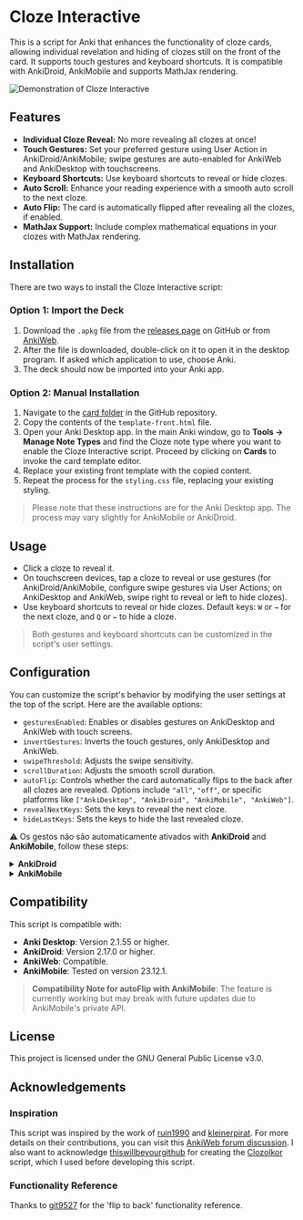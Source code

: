 # Cloze Interactive

This is a script for Anki that enhances the functionality of cloze cards, allowing individual revelation and hiding of clozes still on the front of the card. It supports touch gestures and keyboard shortcuts. It is compatible with AnkiDroid, AnkiMobile and supports MathJax rendering.

![Demonstration of Cloze Interactive](https://github.com/huandney/Anki-Cloze-Interactive/assets/19948348/5c64a125-97ef-4ae8-9855-327765ccc5c6)

## Features

- **Individual Cloze Reveal:** No more revealing all clozes at once!
- **Touch Gestures:** Set your preferred gesture using User Action in AnkiDroid/AnkiMobile; swipe gestures are auto-enabled for AnkiWeb and AnkiDesktop with touchscreens.
- **Keyboard Shortcuts:** Use keyboard shortcuts to reveal or hide clozes.
- **Auto Scroll:** Enhance your reading experience with a smooth auto scroll to the next cloze.
- **Auto Flip:** The card is automatically flipped after revealing all the clozes, if enabled.
- **MathJax Support:** Include complex mathematical equations in your clozes with MathJax rendering.

## Installation

There are two ways to install the Cloze Interactive script:

### Option 1: Import the Deck

1. Download the `.apkg` file from the [releases page](https://github.com/huandney/Anki-Cloze-Interactive/releases) on GitHub or from [AnkiWeb](https://ankiweb.net/shared/info/1523903214).
2. After the file is downloaded, double-click on it to open it in the desktop program. If asked which application to use, choose Anki.
3. The deck should now be imported into your Anki app.

### Option 2: Manual Installation

1. Navigate to the [card folder](https://github.com/huandney/Anki-Cloze-Interactive/tree/main/card) in the GitHub repository.
2. Copy the contents of the `template-front.html` file.
3. Open your Anki Desktop app. In the main Anki window, go to **Tools → Manage Note Types** and find the Cloze note type where you want to enable the Cloze Interactive script. Proceed by clicking on **Cards** to invoke the card template editor.
4. Replace your existing front template with the copied content.
5. Repeat the process for the `styling.css` file, replacing your existing styling.

> Please note that these instructions are for the Anki Desktop app. The process may vary slightly for AnkiMobile or AnkiDroid.

## Usage

- Click a cloze to reveal it.
- On touchscreen devices, tap a cloze to reveal or use gestures (for AnkiDroid/AnkiMobile, configure swipe gestures via User Actions; on AnkiDesktop and AnkiWeb, swipe right to reveal or left to hide clozes).
- Use keyboard shortcuts to reveal or hide clozes. Default keys: `W` or `→` for the next cloze, and `Q` or `←` to hide a cloze.

> Both gestures and keyboard shortcuts can be customized in the script's user settings.

## Configuration

You can customize the script's behavior by modifying the user settings at the top of the script. Here are the available options:

- `gesturesEnabled`: Enables or disables gestures on AnkiDesktop and AnkiWeb with touch screens.
- `invertGestures`: Inverts the touch gestures, only AnkiDesktop and AnkiWeb.
- `swipeThreshold`: Adjusts the swipe sensitivity.
- `scrollDuration`: Adjusts the smooth scroll duration.
- `autoFlip`: Controls whether the card automatically flips to the back after all clozes are revealed. Options include `"all"`, `"off"`, or specific platforms like `["AnkiDesktop", "AnkiDroid", "AnkiMobile", "AnkiWeb"]`.
- `revealNextKeys`: Sets the keys to reveal the next cloze.
- `hideLastKeys`: Sets the keys to hide the last revealed cloze.

:warning: Os gestos não são automaticamente ativados with **AnkiDroid** and **AnkiMobile**, follow these steps:

<details>
  <summary><strong>AnkiDroid</strong></summary>
  
  1. Go to **Settings**.
  2. Navigate to **Controls**.
  3. Under **User Actions**, configure a preferred gesture. Set **User Action 1** to reveal the next cloze and **User Action 2** to hide the last revealed cloze.
</details>

<details>
  <summary><strong>AnkiMobile</strong></summary>
  
  1. Go to **Settings**.
  2. Navigate to **Review** settings.
  3. Open **Taps** or **Swipes**.
  4. Under "WHEN THE QUESTION IS SHOWN", select a preferred gesture and assign **User Action 1** to reveal and **User Action 2** to hide clozes.
</details>

## Compatibility

This script is compatible with:

- **Anki Desktop**: Version 2.1.55 or higher.
- **AnkiDroid**: Version 2.17.0 or higher.
- **AnkiWeb**: Compatible.
- **AnkiMobile**: Tested on version 23.12.1.

> **Compatibility Note for autoFlip with AnkiMobile**: The feature is currently working but may break with future updates due to AnkiMobile's private API.

## License

This project is licensed under the GNU General Public License v3.0.

## Acknowledgements

### Inspiration

This script was inspired by the work of [ruin1990](https://github.com/ruin1990) and [kleinerpirat](https://github.com/kleinerpirat). For more details on their contributions, you can visit this [AnkiWeb forum discussion](https://forums.ankiweb.net/t/cloze-one-by-one-uncovering/12584). I also want to acknowledge [thiswillbeyourgithub](https://github.com/thiswillbeyourgithub) for creating the [Clozolkor](https://github.com/thiswillbeyourgithub/Clozolkor) script, which I used before developing this script.

### Functionality Reference

Thanks to [git9527](https://github.com/git9527) for the 'flip to back' functionality reference.
